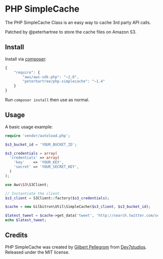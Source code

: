 # PHP SimpleCache

The PHP SimpleCache Class is an easy way to cache 3rd party API calls.

Patched by @peterhartree to store the cache files on Amazon S3.

## Install

Install via [composer](https://getcomposer.org):

```javascript
{
    "require": {
        "aws/aws-sdk-php": "~2.6",
        "peterhartree/php-simplecache": "~1.4"
    }
}
```

Run `composer install` then use as normal.

## Usage

A basic usage example:

```php
require 'vendor/autoload.php';

$s3_bucket_id = 'YOUR_BUCKET_ID';

$s3_credentials = array(
  'credentials' => array(
    'key'    => 'YOUR_KEY',
    'secret' => 'YOUR_SECRET_KEY',
  )
);

use Aws\S3\S3Client;

// Instantiate the client.
$s3_client = S3Client::factory($s3_credentials);

$cache = new Gilbitron\Util\SimpleCache($s3_client, $s3_bucket_id);

$latest_tweet = $cache->get_data('tweet', 'http://search.twitter.com/search.atom?q=from:gilbitron&rpp=1');
echo $latest_tweet;
```

## Credits

PHP SimpleCache was created by [Gilbert Pellegrom](http://gilbert.pellegrom.me) from [Dev7studios](http://dev7studios.com). Released under the MIT license.
